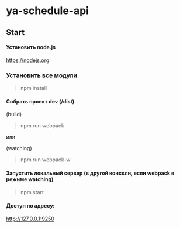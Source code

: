 # ya-schedule-api

## Start 

#### Установить node.js

https://nodejs.org

### Установить все модули
> npm install

#### Собрать проект dev (/dist)
(build)
> npm run webpack 

или

(watching)
> npm run webpack-w

#### Запустить локальный сервер (в другой консоли, если webpack в режиме watching)

> npm start

#### Доступ по адресу:
http://127.0.0.1:9250